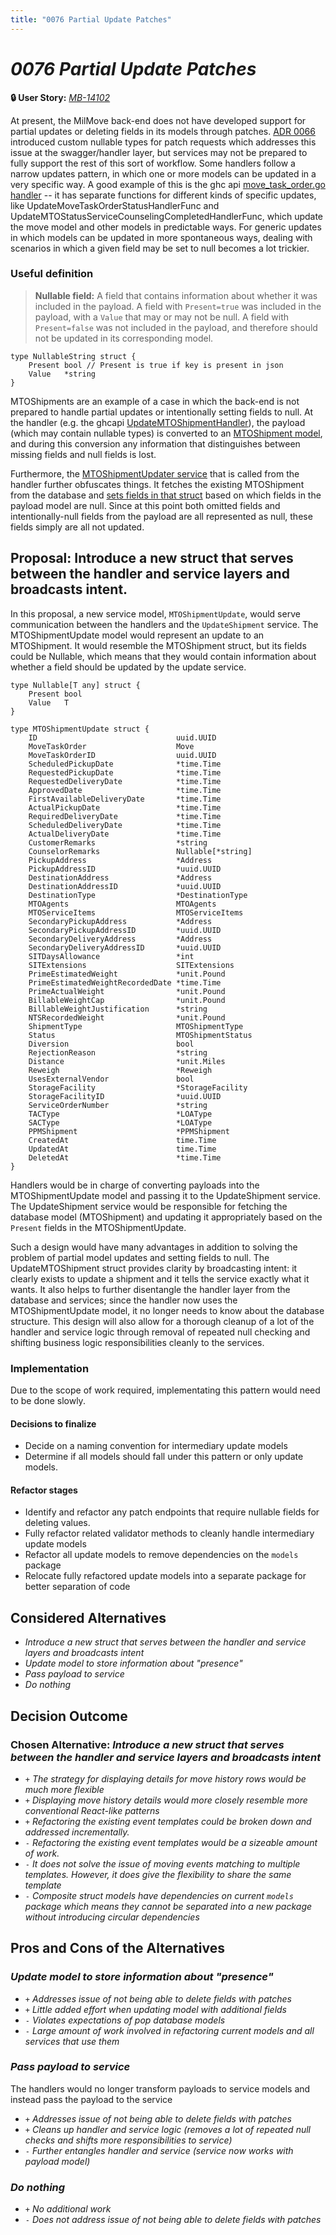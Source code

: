 ```yaml
---
title: "0076 Partial Update Patches"
---
```


# *0076 Partial Update Patches*

**🔒 User Story:** *[MB-14102](https://dp3.atlassian.net/browse/MB-14102)*

At present, the MilMove back-end does not have developed support for partial updates or deleting fields in its models through patches. [ADR 0066](docs/adrs/0066-use-custom-nullable-types-for-patch-requests.md) introduced custom nullable types for patch requests which addresses this issue at the swagger/handler layer, but services may not be prepared to fully support the rest of this sort of workflow.
Some handlers follow a narrow updates pattern, in which one or more models can be updated in a very specific way. A good example of this is the ghc api [move_task_order.go handler](https://github.com/transcom/mymove/blob/main/pkg/handlers/ghcapi/move_task_order.go) -- it has separate functions for different kinds of specific updates, like UpdateMoveTaskOrderStatusHandlerFunc and UpdateMTOStatusServiceCounselingCompletedHandlerFunc, which update the move model and other models in predictable ways. 
For generic updates in which models can be updated in more spontaneous ways, dealing with scenarios in which a given field may be set to null becomes a lot trickier.

### Useful definition
> **Nullable field:** A field that contains information about whether it was included in the payload. A field with `Present=true` was included in the payload, with a `Value` that may or may not be null. A field with `Present=false` was not included in the payload, and therefore should not be updated in its corresponding model.

```
type NullableString struct {
	Present bool // Present is true if key is present in json
	Value   *string
}
```

MTOShipments are an example of a case in which the back-end is not prepared to handle partial updates or intentionally setting fields to null. At the handler (e.g. the ghcapi [UpdateMTOShipmentHandler](https://github.com/transcom/mymove/blob/de9148371427ba348e94439b4acb766f05013797/pkg/handlers/ghcapi/mto_shipment.go#L284)), the payload (which may contain nullable types) is converted to an [MTOShipment model](https://github.com/transcom/mymove/blob/de9148371427ba348e94439b4acb766f05013797/pkg/handlers/ghcapi/internal/payloads/payload_to_model.go#L309), and during this conversion any information that distinguishes between missing fields and null fields is lost.

Furthermore, the [MTOShipmentUpdater service](https://github.com/transcom/mymove/blob/de9148371427ba348e94439b4acb766f05013797/pkg/services/mto_shipment/mto_shipment_updater.go) that is called from the handler further obfuscates things. It fetches the existing MTOShipment from the database and [sets fields in that struct](https://github.com/transcom/mymove/blob/de9148371427ba348e94439b4acb766f05013797/pkg/services/mto_shipment/mto_shipment_updater.go#L103) based on which fields in the payload model are null. Since at this point both omitted fields and intentionally-null fields from the payload are all represented as null, these fields simply are all not updated.


## Proposal: Introduce a new struct that serves between the handler and service layers and broadcasts intent.

In this proposal, a new service model, `MTOShipmentUpdate`, would serve communication between the handlers and the `UpdateShipment` service. 
The MTOShipmentUpdate model would represent an update to an MTOShipment. It would resemble the MTOShipment struct, but its fields could be Nullable, which means that they would contain information about whether a field should be updated by the update service.

```
type Nullable[T any] struct {
	Present bool
	Value   T
}
```

```
type MTOShipmentUpdate struct {
	ID                               uuid.UUID
	MoveTaskOrder                    Move
	MoveTaskOrderID                  uuid.UUID
	ScheduledPickupDate              *time.Time
	RequestedPickupDate              *time.Time
	RequestedDeliveryDate            *time.Time
	ApprovedDate                     *time.Time
	FirstAvailableDeliveryDate       *time.Time
	ActualPickupDate                 *time.Time
	RequiredDeliveryDate             *time.Time
	ScheduledDeliveryDate            *time.Time
	ActualDeliveryDate               *time.Time
	CustomerRemarks                  *string
	CounselorRemarks                 Nullable[*string]
	PickupAddress                    *Address
	PickupAddressID                  *uuid.UUID
	DestinationAddress               *Address
	DestinationAddressID             *uuid.UUID
	DestinationType                  *DestinationType
	MTOAgents                        MTOAgents
	MTOServiceItems                  MTOServiceItems
	SecondaryPickupAddress           *Address
	SecondaryPickupAddressID         *uuid.UUID
	SecondaryDeliveryAddress         *Address
	SecondaryDeliveryAddressID       *uuid.UUID
	SITDaysAllowance                 *int
	SITExtensions                    SITExtensions
	PrimeEstimatedWeight             *unit.Pound
	PrimeEstimatedWeightRecordedDate *time.Time
	PrimeActualWeight                *unit.Pound
	BillableWeightCap                *unit.Pound
	BillableWeightJustification      *string
	NTSRecordedWeight                *unit.Pound
	ShipmentType                     MTOShipmentType
	Status                           MTOShipmentStatus
	Diversion                        bool
	RejectionReason                  *string
	Distance                         *unit.Miles
	Reweigh                          *Reweigh
	UsesExternalVendor               bool
	StorageFacility                  *StorageFacility
	StorageFacilityID                *uuid.UUID
	ServiceOrderNumber               *string
	TACType                          *LOAType
	SACType                          *LOAType
	PPMShipment                      *PPMShipment
	CreatedAt                        time.Time
	UpdatedAt                        time.Time
	DeletedAt                        *time.Time
}
```

Handlers would be in charge of converting payloads into the MTOShipmentUpdate model and passing it to the UpdateShipment service. The UpdateShipment service would be responsible for fetching the database model (MTOShipment) and updating it appropriately based on the `Present` fields in the MTOShipmentUpdate.

Such a design would have many advantages in addition to solving the problem of partial model updates and setting fields to null. The UpdateMTOShipment struct provides clarity by broadcasting intent: it clearly exists to update a shipment and it tells the service exactly what it wants. It also helps to further disentangle the handler layer from the database and services; since the handler now uses the MTOShipmentUpdate model, it no longer needs to know about the database structure. This design will also allow for a thorough cleanup of a lot of the handler and service logic through removal of repeated null checking and shifting business logic responsibilities cleanly to the services.

### Implementation

Due to the scope of work required, implementating this pattern would need to be done slowly.

#### Decisions to finalize
* Decide on a naming convention for intermediary update models
* Determine if all models should fall under this pattern or only update models.

#### Refactor stages
* Identify and refactor any patch endpoints that require nullable fields for deleting values.
* Fully refactor related validator methods to cleanly handle intermediary update models
* Refactor all update models to remove dependencies on the `models` package
* Relocate fully refactored update models into a separate package for better separation of code


## Considered Alternatives
* *Introduce a new struct that serves between the handler and service layers and broadcasts intent*
* *Update model to store information about "presence"*
* *Pass payload to service*
* *Do nothing*

## Decision Outcome

### Chosen Alternative: *Introduce a new struct that serves between the handler and service layers and broadcasts intent*

* `+` *The strategy for displaying details for move history rows would be much more flexible*
* `+` *Displaying move history details would more closely resemble more conventional React-like patterns*
* `+` *Refactoring the existing event templates could be broken down and addressed incrementally.*
* `-` *Refactoring the existing event templates would be a sizeable amount of work.*
* `-` *It does not solve the issue of moving events matching to multiple templates. However, it does give the flexibility to share the same template*
* `-` *Composite struct models have dependencies on current `models` package which means they cannot be separated into a new package without introducing circular dependencies*

## Pros and Cons of the Alternatives

### *Update model to store information about "presence"*
* `+` *Addresses issue of not being able to delete fields with patches*
* `+` *Little added effort when updating model with additional fields*
* `-` *Violates expectations of pop database models*
* `-` *Large amount of work involved in refactoring current models and all services that use them*

### *Pass payload to service*
The handlers would no longer transform payloads to service models and instead pass the payload to the service
* `+` *Addresses issue of not being able to delete fields with patches*
* `+` *Cleans up handler and service logic (removes a lot of repeated null checks and shifts more responsibilities to service)*
* `-` *Further entangles handler and service (service now works with payload model)*

### *Do nothing*
* `+` *No additional work*
* `-` *Does not address issue of not being able to delete fields with patches*